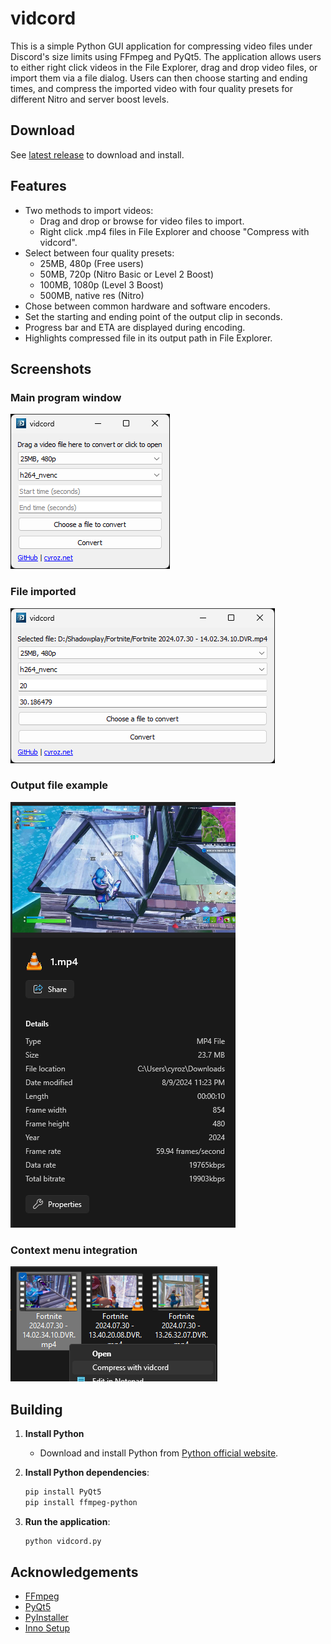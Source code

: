 # vidcord

This is a simple Python GUI application for compressing video files under Discord's size limits using FFmpeg and PyQt5. The application allows users to either right click videos in the File Explorer, drag and drop video files, or import them via a file dialog. Users can then choose starting and ending times, and compress the imported video with four quality presets for different Nitro and server boost levels.

## Download

See [latest release](https://github.com/cyroz1/vidcord/releases/latest) to download and install.

## Features

- Two methods to import videos:
  - Drag and drop or browse for video files to import.
  - Right click .mp4 files in File Explorer and choose "Compress with vidcord".
- Select between four quality presets:
  - 25MB, 480p (Free users)
  - 50MB, 720p (Nitro Basic or Level 2 Boost)
  - 100MB, 1080p (Level 3 Boost)
  - 500MB, native res (Nitro)
- Chose between common hardware and software encoders.
- Set the starting and ending point of the output clip in seconds.
- Progress bar and ETA are displayed during encoding.
- Highlights compressed file in its output path in File Explorer.

## Screenshots

### Main program window

![Main program window](screenshots/main%20window.png)
### File imported

![File imported](screenshots/file%20imported.png)
### Output file example

![Output file example](screenshots/output%20file%20example.png)
### Context menu integration

![Context menu integration](screenshots/context%20menu.png)

## Building

1. **Install Python**
   - Download and install Python from [Python official website](https://www.python.org/downloads/).

2. **Install Python dependencies**:
   ```sh
   pip install PyQt5
   pip install ffmpeg-python
   ```

3. **Run the application**:
   ```sh
   python vidcord.py
   ```

## Acknowledgements

- [FFmpeg](https://ffmpeg.org/)
- [PyQt5](https://pypi.org/project/PyQt5/)
- [PyInstaller](https://www.pyinstaller.org/)
- [Inno Setup](https://jrsoftware.org/isinfo.php)

